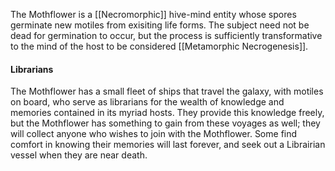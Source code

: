 The Mothflower is a [[Necromorphic]] hive-mind entity whose spores germinate new motiles from exisiting life forms. The subject need not be dead for germination to occur, but the process is sufficiently transformative to the mind of the host to be considered [[Metamorphic Necrogenesis]].

#### Librarians
The Mothflower has a small fleet of ships that travel the galaxy, with motiles on board, who serve as librarians for the wealth of knowledge and memories contained in its myriad hosts. They provide this knowledge freely, but the Mothflower has something to gain from these voyages as well; they will collect anyone who wishes to join with the Mothflower. Some find comfort in knowing their memories will last forever, and seek out a Librairian vessel when they are near death.
